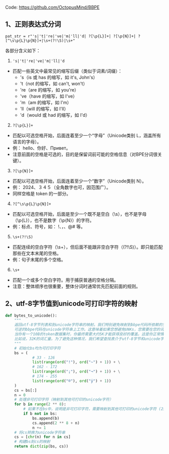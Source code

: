 Code: https://github.com/OctopusMind/BBPE

## 1、正则表达式分词
`pat_str = r"'s|'t|'re|'ve|'m|'ll|'d| ?[\p{L}]+| ?[\p{N}]+| ?[^\s\p{L}\p{N}]+|\s+(?!\S)|\s+"`
        
各部分含义如下：
1. `'s|'t|'re|'ve|'m|'ll|'d`
- 匹配一些英文中最常见的缩写后缀（类似于词素/词缀）：
  - 's（is 或 has 的缩写，如 it's, John's）
  - 't（not 的缩写，如 can't, won't）
  - 're（are 的缩写，如 you're）
  - 've（have 的缩写，如 I've）
  - 'm（am 的缩写，如 I'm）
  - 'll（will 的缩写，如 I'll）
  - 'd（would 或 had 的缩写，如 I'd）

2. `?[\p{L}]+`
- 匹配以可选空格开始，后面连着至少一个“字母”（Unicode类别 L，涵盖所有语言的字母）。
- 例： hello、你好、Привет。
- 注意前面的空格是可选的，目的是保留词前可能的空格信息（对BPE分词很关键）。

3. `?[\p{N}]+`
- 匹配以可选空格开始，后面连着至少一个“数字”（Unicode类别 N）。
- 例： 2024、３４５（全角数字也可，因范围广）。
- 同样空格是 token 的一部分。

4. `?[^\s\p{L}\p{N}]+`
- 匹配以可选空格开始，后面是至少一个既不是空白（\s），也不是字母（\p{L}），也不是数字（\p{N}）的字符。
- 例：标点、符号，如： !、，、@# 等。

5. `\s+(?!\S)`
- 匹配连续的空白字符（\s+），但后面不能跟非空白字符（(?!\S)）。即只能匹配那些在文本末尾的空格。
- 例：句子末尾的多个空格。

6. `\s+`
- 匹配一个或多个空白字符。用于捕获普通的空格分隔。
- 注意：整体顺序也很重要，整体分词时通常优先匹配前面的规则。

## 2、utf-8字节值到unicode可打印字符的映射
```python
def bytes_to_unicode():
    """
    返回utf-8字节列表和到unicode字符串的映射。我们特别避免映射到bbpe代码所依赖的空白/控制字符。
    可逆的bbpe代码在unicode字符串上工作。这意味着如果您想避免UNKs，您需要在您的词汇表中使用大量的unicode字符。
    当你有一个10B的token数据集时，你最终需要大约5K才能获得良好的覆盖。这是你正常情况下的一个显著比例，
    比如说，32K的词汇量。为了避免这种情况，我们希望查找表介于utf-8字节和unicode字符串之间。
    """
    # 初始化bs均为可打印字符
    bs = (
            # 33 - 126
            list(range(ord("!"), ord("~") + 1)) + \
            # 162 - 172
            list(range(ord("¡"), ord("¬") + 1)) + \
            # 174 - 255
            list(range(ord("®"), ord("ÿ") + 1))
    )
    cs = bs[:]
    n = 0
    # 处理非可打印字符（映射到其他可打印的unicode字符）
    for b in range(2 ** 8):
        # 如果不在bs中，说明是非可打印字符，需要映射到其他可打印的unicode字符 (256 + n)
        if b not in bs:
            bs.append(b)
            cs.append(2 ** 8 + n)
            n += 1
    # 将cs转换为unicode字符串
    cs = [chr(n) for n in cs]
    # 构建bs到cs的映射
    return dict(zip(bs, cs))
```
